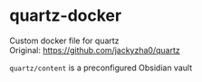 # quartz-docker
Custom docker file for quartz  
Original: https://github.com/jackyzha0/quartz  

`quartz/content` is a preconfigured Obsidian vault

